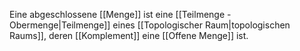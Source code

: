 Eine abgeschlossene [[Menge]] ist eine [[Teilmenge - Obermenge|Teilmenge]] eines [[Topologischer Raum|topologischen Raums]], deren [[Komplement]] eine [[Offene Menge]] ist.